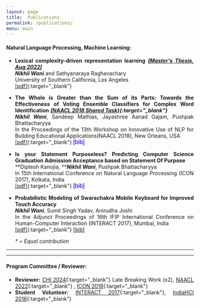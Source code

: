 ```yaml
---
layout: page
title:  Publications
permalink: /publications/
menu: main
---
```

<script src="https://ajax.googleapis.com/ajax/libs/jquery/3.3.1/jquery.min.js"></script>

<script type="text/javascript">

$(document).ready(function() {

$('#iconbib').click(function(){
$('#icon17').toggle();
});

$('#nlpbeabib').click(function(){
	$('#nlpbea17').toggle();
}

)
});

</script>
<style>

body
{
	text-align: justify;
}

#icon17{
  background:#eff0f1;
  padding: 1%;
  display:none;
}

#nlpbea17{
  background:#eff0f1;
  padding: 1%;
  display:none;
}

.bibfont{
	font-size: x-small;
	padding-left: 4%;

}

.justText {
	margin:0;
    padding:0;
    background:none;
    border:none;
    font-size: medium;
    color: rgb(0, 0, 238); 
    cursor: pointer;


}

.justText:hover{
	    text-decoration: underline;
	    color: black
}

}

</style>

<!-- Scolarly Publication

I'm primarily interested in NLP and Deep Learning. Secondary, HCI. I'm also keen on making NLP and HCI interact.

At a very early stage in my career, I am greatful and lucky to have collaboratively worked with a diverse set of Ph.D students which include: Diptesh Kanoji(IITB-Monash University, Australia) , Dr. Abhijeet Mishra(IBM Research) , Rudra Murthy(CFILT, IIT Bombay), Dr. Sanjay Ghosh (IDC, IIT Bombay) and Jayashree Gajam(HSS, IIT Bombay).

[[ResearchGate]](https://www.researchgate.net/profile/Nikhil_Wani){:target="_blank"}, [[Google Scholar]](https://www.researchgate.net/profile/Nikhil_Wani){:target="_blank"} -->


#### **Natural Language Processing, Machine Learning**:


* **Lexical complexity-driven representation learning** ***[(Master's Thesis, Aug 2022)](https://digitallibrary.usc.edu/Share/0exj4km4sfa4w4irr28102v4d27u51e4)*** <br>
***Nikhil Wani*** and Sathyanaraya Raghavachary <br>
University of Southern California, Los Angeles <br>
[[pdf]](https://digitallibrary.usc.edu/Share/0exj4km4sfa4w4irr28102v4d27u51e4){:target="_blank"}




* **The Whole is Greater than the Sum of its Parts: Towards the Effectiveness of Voting Ensemble Classifiers for Complex Word Identification** ***[(NAACL 2018 Shared Task)](https://sites.google.com/view/cwisharedtask2018){:target="_blank"}*** <br>
***Nikhil Wani***, Sandeep Mathias, Jayashree Aanad Gajam, Pushpak Bhattacharyya <br>
In the Proceedings of the 13th Workshop on Innovative Use of NLP for Building Educational Applications(NAACL 2018), New Orleans, USA <br>
[[pdf]](https://www.aclweb.org/anthology/W18-0522){:target="_blank"} <button id="nlpbeabib" class="justText"> [bib] </button>

<div class="bibfont">

<p id="nlpbea17">
@inproceedings{wani2018whole, <br>
  title={The Whole is Greater than the Sum of its Parts: Towards the Effectiveness of Voting Ensemble Classifiers for Complex Word Identification}, <br>
  author={Wani, Nikhil and Mathias, Sandeep and Gajjam, Jayashree Aanand and Bhattacharyya, Pushpak},<br>
  booktitle={Proceedings of the Thirteenth Workshop on Innovative Use of NLP for Building Educational Applications},<br>
  pages={200--205},<br>
  year={2018}<br>
}


</p>
</div>

* **Is your Statement Purposeless? Predicting Computer Science Graduation Admission Acceptance based on Statement Of Purpose** <br>
*&dagger;Diptesh Kanojia, &dagger;****Nikhil Wani***, Pushpak Bhattacharyya <br>
In 15th International Conference on Natural Language Processing (ICON 2017), Kolkata, India <br>
[[pdf]](https://cdn.iiit.ac.in/cdn/ltrc.iiit.ac.in/icon2017/proceedings/icon2017/pdf/W17-7518.pdf){:target="_blank"} <button id="iconbib" class="justText"> [bib] </button>

<div class="bibfont">

<p id="icon17">
@InProceedings{kanojia-wani-bhattacharyya:2017:W17-75, <br>
  author    = {Kanojia, Diptesh  and  Wani, Nikhil  and  Bhattacharyya, Pushpak}, <br>
  title     = {Is your Statement Purposeless? Predicting Computer Science Graduation Admission Acceptance based on Statement Of Purpose},<br>
  booktitle = {Proceedings of the 14th International Conference on Natural Language Processing (ICON-2017)},<br>
  month     = {December},<br>
  year      = {2017},<br>
  address   = {Kolkata, India},<br>
  publisher = {NLP Association of India},<br>
  pages     = {141--145},<br>
  url       = {http://www.aclweb.org/anthology/W/W17/W17-7518}<br>
}
</p>
</div>

* **Probabilistic Modeling of Swarachakra Mobile Keyboard for Improved Touch Accuracy** <br>
***Nikhil Wani***, Sumit Singh Yadav, Anirudha Joshi <br>
In the Adjunct Proceedings of 16th IFIP International Conference on Human-Computer Interaction (INTERACT 2017), Mumbai, India <br>
[[pdf]](https://www.interact2017.org/downloads/INTERACT_2017_Adjunct_v4_final_24jan.pdf#page=55){:target="_blank"} [[bib]]()

	*&dagger; = Equal contribution*


<!-- #### **Human Computer Interaction (HCI):**

* **A Voice-Assisted Billing Interface for the Kirana Shopkeepers** <br>
Udayan Vidyanta, Anirudha Joshi and ***Nikhil Wani*** <br>
In 9th Indian Conference on Human Computer Interaction IndiaHCI 2018, IIT Bombay, 2018 <br>
[[pdf]]() [[bib]]()

* **Conducting Contextual Inquiry of Twitter for Work Engagement** <br>
***Nikhil Wani***, Ganesh Bhutkar, Shreeya Ekal <br>
International Journal of Computer Applications 168, no. 9 (2017) <br>
[[pdf]]() [[bib]]() -->

---
--- 

<p></p>

#### **Program Committee / Reviewer**:


* **Reviewer:** [CHI 2024](https://chi2024.acm.org/){:target="_blank"} Late Breaking Work (x2), [NAACL 2022](https://2022.naacl.org/){:target="_blank"} , [ICON 2018](https://ltrc.iiit.ac.in/icon2018/){:target="_blank"} <br>
* **Student Volunteer:** [INTERACT 2017](https://www.interact2017.org/){:target="_blank"}, [IndiaHCI 2016](https://www.indiahci.org/conferences/){:target="_blank"} <br>
